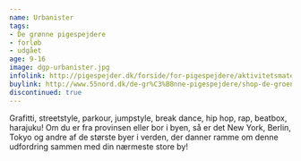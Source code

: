 ```yaml
---
name: Urbanister
tags:
- De grønne pigespejdere
- forløb
- udgået
age: 9-16
image: dgp-urbanister.jpg
infolink: http://pigespejder.dk/forside/for-pigespejdere/aktivitetsmateriale/udfordringsmaerker-for-spejdere-seniorspejdere/stifinderen/urbanister/
buylink: http://www.55nord.dk/de-gr%C3%B8nne-pigespejdere/shop-de-groenne-pigespejdere/maerker-2/urbanister-de-groenne-pigespejdere
discontinued: true
---
```

Grafitti, streetstyle, parkour, jumpstyle, break dance, hip hop, rap, beatbox, harajuku! Om du er fra
provinsen eller bor i byen, så er det New York, Berlin, Tokyo og andre af de største byer i verden,
der danner ramme om denne udfordring sammen med din nærmeste store by!
